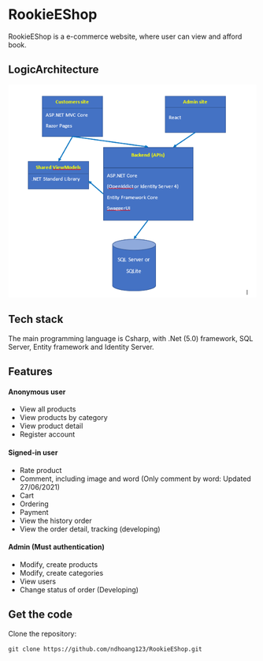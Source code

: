 # RookieEShop
RookieEShop is a e-commerce website, where user can view and afford book.

## LogicArchitecture

![LogicArchitecture](imgforReadme/assignment-architecture.PNG)

## Tech stack
The main programming language is Csharp, with .Net (5.0) framework, SQL Server, Entity framework and Identity Server.

## Features
#### Anonymous user
- View all products
- View products by category
- View product detail
- Register account
#### Signed-in user
- Rate product
- Comment, including image and word (Only comment by word: Updated 27/06/2021)
- Cart
- Ordering
- Payment
- View the history order
- View the order detail, tracking (developing)
#### Admin (Must authentication)
- Modify, create products
- Modify, create categories
- View users
- Change status of order (Developing)
## Get the code
Clone the repository:
```
git clone https://github.com/ndhoang123/RookieEShop.git
```
